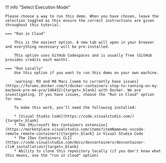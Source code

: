 !!! info "Select Execution Mode"

    Please choose a way to run this demo. When you have chosen, leave the selection toggled as this ensure the correct instructions are given throughout this tutorial.

    === "Run in Cloud"

        This is the easiest option. A new tab will open in your browser and everything necessary will be pre-installed.

        This option uses GitHub Codespaces and is usually free (GitHub provides credits each month).

    === "Run Locally"
        Use this option if you want to run this demo on your own machine.

        :warning: M3 and M4 Macs [seem to currently have issues](https://forums.docker.com/t/docker-containers-stop-to-running-on-my-macbook-pro-m4-pro/146432){target=_blank} with Docker. We are investigating. If you have issues, choose the "Run in Cloud" option for now.

        To make this work, you'll need the following installed:

        * [Visual Studio Code](https://code.visualstudio.com/){target=_blank}
        * The [Microsoft Dev Containers extension](https://marketplace.visualstudio.com/items?itemName=ms-vscode-remote.remote-containers){target=_blank} in Visual Studio Code
        * The [Dev Containers CLI](https://code.visualstudio.com/docs/devcontainers/devcontainer-cli#_installation){target=_blank}
        * Ability to clone this repository locally (if you don't know what this means, use the "run in cloud" option)